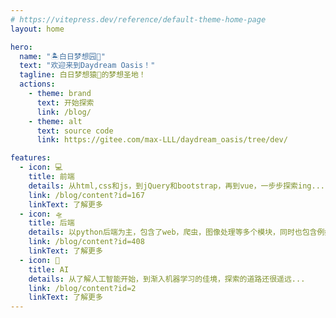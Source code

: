 ```yaml
---
# https://vitepress.dev/reference/default-theme-home-page
layout: home

hero:
  name: "🏝️白日梦想园🏡"
  text: "欢迎来到Daydream Oasis！"
  tagline: 白日梦想猿🦍的梦想圣地！
  actions:
    - theme: brand
      text: 开始探索
      link: /blog/
    - theme: alt
      text: source code
      link: https://gitee.com/max-LLL/daydream_oasis/tree/dev/

features:
  - icon: 💻
    title: 前端
    details: 从html,css和js，到jQuery和bootstrap，再到vue，一步步探索ing...
    link: /blog/content?id=167
    linkText: 了解更多
  - icon: 🛸️
    title: 后端
    details: 以python后端为主，包含了web，爬虫，图像处理等多个模块，同时也包含例如golang，c++等其他编程语言。
    link: /blog/content?id=408
    linkText: 了解更多
  - icon: 🤖
    title: AI
    details: 从了解人工智能开始，到渐入机器学习的佳境，探索的道路还很遥远...
    link: /blog/content?id=2
    linkText: 了解更多
---
```


<script setup>
  localStorage.removeItem('page')
</script>
